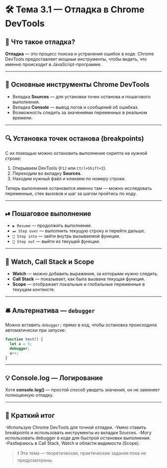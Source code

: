 # 🛠️ Тема 3.1 — Отладка в Chrome DevTools

## 🧠 Что такое отладка?

**Отладка** — это процесс поиска и устранения ошибок в коде. Chrome DevTools предоставляет мощные инструменты, чтобы видеть, что именно происходит в JavaScript-программе.

---

## 🧰 Основные инструменты Chrome DevTools

- Вкладка **Sources** — для установки точек останова и пошагового выполнения.
- Вкладка **Console** — вывод логов и сообщений об ошибках.
- Возможность следить за значениями переменных в реальном времени.

---

## 🔍 Установка точек останова (breakpoints)

С их помощью можно остановить выполнение скрипта на нужной строке:

1. Открываем DevTools (`F12` или `Ctrl+Shift+I`).
2. Переходим во вкладку **Sources**.
3. Находим нужный файл и кликаем по номеру строки.

Теперь выполнение остановится именно там — можно исследовать переменные, стек вызовов и шаг за шагом пройтись по коду.

---

## ⏯ Пошаговое выполнение

- `▶️ Resume` — продолжить выполнение.
- `⏭ Step over` — выполнить текущую строку и перейти дальше.
- `🔽 Step into` — зайти внутрь вызываемой функции.
- `🔼 Step out` — выйти из текущей функции.

---

## 🔬 Watch, Call Stack и Scope

- **Watch** — можно добавить выражения, за которыми нужно следить.
- **Call Stack** — показывает, как была вызвана текущая функция.
- **Scope** — отображает локальные и глобальные переменные в текущем контексте.

---

## 🛎 Альтернатива — `debugger`

Можно вставить `debugger;` прямо в код, чтобы остановка происходила автоматически при запуске:

```javascript
function test() {
  let a = 5;
  debugger;
  a++;
}
```

----

## 💡 Console.log — Логирование
Хотя **console.log()** — простой способ увидеть значения, он не заменяет полноценную отладку.

---

## 🧾 Краткий итог
-Использую Chrome DevTools для точной отладки.
-Умею ставить breakpoints и использовать инструменты из вкладки Sources.
-Могу использовать debugger в коде для быстрой остановки выполнения.
-Разбираюсь в Call Stack, Watch и области видимости (Scope).

> ❗ Эта тема — теоретическая, практические задания пока не предусмотрены.
